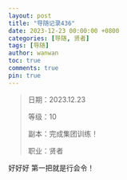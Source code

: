 ```yaml
---
layout: post
title: "导随记录436"
date: 2023-12-23 00:00:00 +0800
categories: [导随, 贤者]
tags: [导随]
author: wanwan
toc: true
comments: true
pin: true
---
```

> 日期：2023.12.23
>
> 等级：10
>
> 副本：完成集团训练！
>
> 职业：贤者

好好好 第一把就是行会令！